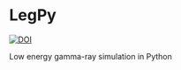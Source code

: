 # LegPy

[![DOI](https://zenodo.org/badge/DOI/10.5281/zenodo.8414274.svg)](https://doi.org/10.5281/zenodo.8414274)

Low energy gamma-ray simulation in Python

